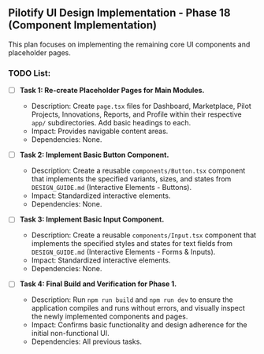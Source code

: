 ## Pilotify UI Design Implementation - Phase 18 (Component Implementation)

This plan focuses on implementing the remaining core UI components and placeholder pages.

### TODO List:

- [ ] **Task 1: Re-create Placeholder Pages for Main Modules.**
    - Description: Create `page.tsx` files for Dashboard, Marketplace, Pilot Projects, Innovations, Reports, and Profile within their respective `app/` subdirectories. Add basic headings to each.
    - Impact: Provides navigable content areas.
    - Dependencies: None.

- [ ] **Task 2: Implement Basic Button Component.**
    - Description: Create a reusable `components/Button.tsx` component that implements the specified variants, sizes, and states from `DESIGN_GUIDE.md` (Interactive Elements - Buttons).
    - Impact: Standardized interactive elements.
    - Dependencies: None.

- [ ] **Task 3: Implement Basic Input Component.**
    - Description: Create a reusable `components/Input.tsx` component that implements the specified styles and states for text fields from `DESIGN_GUIDE.md` (Interactive Elements - Forms & Inputs).
    - Impact: Standardized interactive elements.
    - Dependencies: None.

- [ ] **Task 4: Final Build and Verification for Phase 1.**
    - Description: Run `npm run build` and `npm run dev` to ensure the application compiles and runs without errors, and visually inspect the newly implemented components and pages.
    - Impact: Confirms basic functionality and design adherence for the initial non-functional UI.
    - Dependencies: All previous tasks.